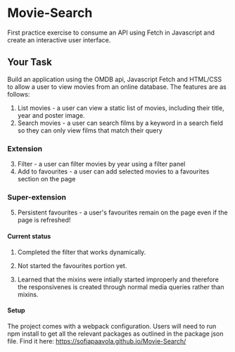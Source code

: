 # Movie-Search
First practice exercise to consume an API using Fetch in Javascript and create an interactive user interface. 

## Your Task
Build an application using the OMDB api, Javascript Fetch and HTML/CSS to allow a user to view movies from an online database. The features are as follows: 
1. List movies - a user can view a static list of movies, including their title, year and poster image.
2. Search movies - a user can search films by a keyword in a search field so they can only view films that match their query

### Extension
3. Filter - a user can filter movies by year using a filter panel
4. Add to favourites - a user can add selected movies to a favourites section on the page
​
### Super-extension
5. Persistent favourites - a user's favourites remain on the page even if the page is refreshed!

#### Current status 
1. Completed the filter that works dynamically. 

2. Not started the favourites portion yet. 

3. Learned that the mixins were intially started improperly and therefore the responsivenes is created through normal media queries rather than mixins. 

#### Setup 
The project comes with a webpack configuration. Users will need to run npm install to get all the relevant packages as outlined in the package json file. Find it here: https://sofiapaavola.github.io/Movie-Search/
